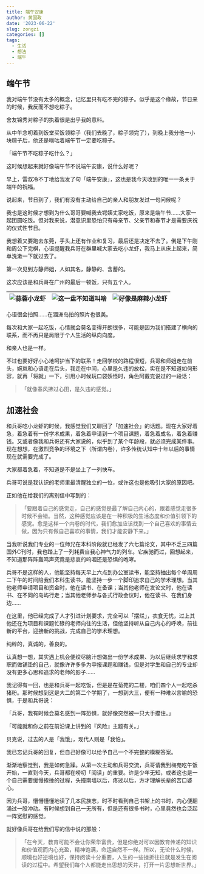 ```yaml
---
title: 端午安康
author: 黄国政
date: '2023-06-22'
slug: zongzi
categories: []
tags:
  - 生活
  - 想法
  - 端午
---
```


<!--more-->

## 端午节

我对端午节没有太多的概念，记忆里只有吃不完的粽子。似乎是这个缘故，节日来的时候，我反而不想吃粽子。

舍友锦秀对粽子的执着很是出乎我的意料。

从中午念叨着到饭堂买饭领粽子（我们去晚了，粽子领完了），到晚上我分他一小块粽子后，他还是嘀咕着端午节一定要吃粽子。

「端午节不吃粽子吃什么？」

这时候想起来就好像端午节不说端午安康，说什么好呢？

早上，雷叔冷不丁地给我发了句「端午安康」，这也是我今天收到的唯一一条关于端午的祝福。

说起来，节日到了，我们有没有主动给自己的亲人和朋友发过一句问候呢？

我也是这时候才想到为什么哥哥要喊我去锷姨丈家吃饭，原来是端午节……大家一起团圆吃饭。但对我来说，潜意识里恐怕只有母亲节、父亲节和春节才是需要庆祝的仪式性节日。

我想着又要跑去东莞，手头上还有作业和复习，最后还是决定不去了。倒是下午刚和周公下完棋，心语提醒我兵哥在群里喊大家去吃小龙虾，我马上从床上起来，简单洗漱一下就过去了。

第一次见到方静师姐，人如其名，静静的、含蓄的。

这次应该是和兵哥在广州的最后一顿饭，只有五个人。

|![蒜蓉小龙虾](https://cdn.jsdelivr.net/gh/residualsun1/blog-static/images/2023/06/06-22-xiao-long-xia.jpg)|![这一盘不知道叫啥](https://cdn.jsdelivr.net/gh/residualsun1/blog-static/images/2023/06/06-22-xiao-long-xia3.jpg)|![好像是麻辣小龙虾](https://cdn.jsdelivr.net/gh/residualsun1/blog-static/images/2023/06/06-22-xiao-long-xia2.jpg)|
|:-:|:-:|:-:|

心语很会拍照……在涠洲岛拍的照片也很美。

每次和大家一起吃饭，心情就会莫名变得开朗很多，可能是因为我们搭建了横向的联系，而不再只是局限于个人生活的纵向向度。

和亲人也是一样。

不过也要好好小心地呵护当下的联系！走回学校的路程很短，兵哥和师姐走在前头，婉岚和心语走在后头，我走在中间，心里是久违的放松，实在是不知道如何形容，就再「将就」一下，引用小时候玩口袋妖怪时，角色阿戴克说过的一段话：

> 「就像春风拂过心田，是久违的感觉。」

## 加速社会

和兵哥吃小龙虾的时候，我感觉我们又聊回了「加速社会」的话题。现在大家好着急，着急着有一份学术成果，着急着申请到一个项目课题，着急着成名，着急着赚钱。又或者像我和兵哥还有大家说的，似乎到了某个年龄段，就必须完成某件事。现在想想，在激烈竞争的环境之下（所谓内卷），许多传统认知中十年以后的事情现在就需要完成了。

大家都着急着，不知道是不是坐上了一列快车。

兵哥可说是我认识的老师里最清醒独立的一位，或许这也是他吸引大家的原因吧。

正如他在给我们的离别信中写到的：

> 「要跟着自己的感觉走，自己的感觉是最了解自己内心的，跟着感觉走很多时候不会错。当然，这种感觉应该是在一种积极的生活态度和价值引领下的感觉。愈是这样一个内卷的时代，我们愈加应该找到一个自己喜欢的事情去做，因为只有做自己喜欢的事情，我们才能安静下来。」

当我听说我们专业的一位师兄在本科阶段就已经发了六七篇论文，其中不乏三四篇国外C刊时，我也踏上了一列耗费自我心神气力的列车。它疾驰而过，回想起来，不知道那阵阵轰鸣声究竟是悲哀的呜咽还是恐惧的咆哮。

兵哥不是这样的人，他能坚持每天早上六点到办公室读书，能坚持抽出每个单周周二下午的时间陪我们本科生读书，能坚持一步一个脚印追求自己的学术理想。当其他老师申请项目和资金时，他在读书、在备课；当其他老师在发论文时，他在读书、在不同的岛屿行走；当其他老师参与各式行政会议时，他在读书、在我们身边……

在这里，他已经完成了人才引进计划要求，完全可以「摆烂」，衣食无忧，过上其他还在为项目和课题忙碌的老师向往的生活，但他坚持听从自己内心的呼唤，前往新的平台，迎接新的挑战，完成自己的学术理想。

纯粹的，真诚的，善良的。

认真想一想，其实遇上机会便绞尽脑汁想做出一份学术成果、为以后继续求学和求职而做铺垫的自己，就像许许多多为申报课题和赚钱，但是对学生和自己的专业却没有更多心思和追求的老师的影子……

我记得有一回，也是和兵哥一起吃饭，但是是在菊苑的二楼，咱们四个人一起吃杀猪粉。那时候想到这是大二的第二个学期了，一想到大三，便有一种难以言喻的恐惧，于是和兵哥说：

「兵哥，我有时候会莫名感到一阵恐惧，就好像突然被一只大手攥住。」

「可能就和你之前在前沿课上讲到的『风险』主题有关。」

贝克说，过去的人是「我饿」，现代人则是「我怕」。

我已忘记兵哥的回复，但自己好像可以给予自己一个不完整的模糊答案。

渐渐地察觉到，我是如何急躁。从第一次主动和兵哥交流，兵哥请我到梅苑吃午饭开始，一直到今天，兵哥都在唠叨「阅读」的重要。许是少年无知，或者这也是一个自己需要缓慢挨捶的过程，头撞南墙以后，疼过以后，方才理解长辈的苦口婆心。

因为兵哥，懵懵懂懂地读了几本民族志，时不时看到自己书架上的书时，内心便翻涌过一股冲动。有时候想到自己一无所有，但是还有很多书时，心里竟然也会泛起一阵宽慰的感觉。

就好像兵哥在给我们写的信中说的那般：

> 「在今天，教育可能不会让你荣华富贵，但是你绝对可以因教育传递的知识和价值观而内心充盈，精神饱满，命运自然不一样。所以，无论什么时候，顺境也好逆境也好，保持阅读十分重要，人生的一些挫折往往就是发生在阅读的过程中。希望我们每个人都能走出思想的天井，打开一片思想新世界。」